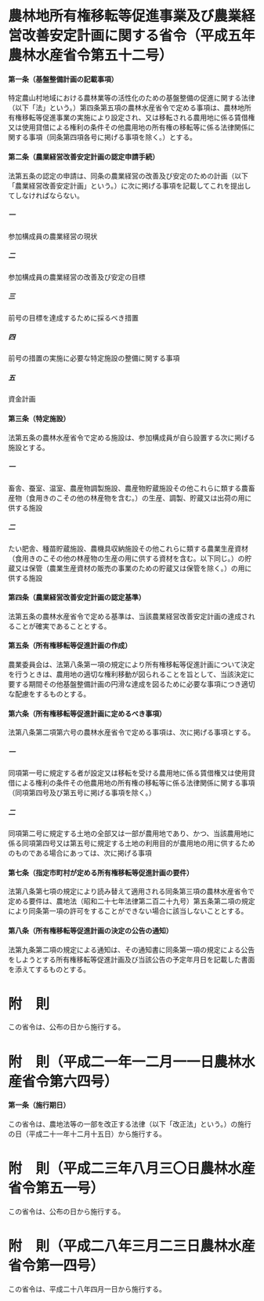 # 農林地所有権移転等促進事業及び農業経営改善安定計画に関する省令（平成五年農林水産省令第五十二号）
#### 第一条（基盤整備計画の記載事項）
特定農山村地域における農林業等の活性化のための基盤整備の促進に関する法律（以下「法」という。）第四条第五項の農林水産省令で定める事項は、農林地所有権移転等促進事業の実施により設定され、又は移転される農用地に係る賃借権又は使用貸借による権利の条件その他農用地の所有権の移転等に係る法律関係に関する事項（同条第四項各号に掲げる事項を除く。）とする。
#### 第二条（農業経営改善安定計画の認定申請手続）
法第五条の認定の申請は、同条の農業経営の改善及び安定のための計画（以下「農業経営改善安定計画」という。）に次に掲げる事項を記載してこれを提出してしなければならない。
##### 一
参加構成員の農業経営の現状
##### 二
参加構成員の農業経営の改善及び安定の目標
##### 三
前号の目標を達成するために採るべき措置
##### 四
前号の措置の実施に必要な特定施設の整備に関する事項
##### 五
資金計画
#### 第三条（特定施設）
法第五条の農林水産省令で定める施設は、参加構成員が自ら設置する次に掲げる施設とする。
##### 一
畜舎、蚕室、温室、農産物調製施設、農産物貯蔵施設その他これらに類する農畜産物（食用きのこその他の林産物を含む。）の生産、調製、貯蔵又は出荷の用に供する施設
##### 二
たい肥舎、種苗貯蔵施設、農機具収納施設その他これらに類する農業生産資材（食用きのこその他の林産物の生産の用に供する資材を含む。以下同じ。）の貯蔵又は保管（農業生産資材の販売の事業のための貯蔵又は保管を除く。）の用に供する施設
#### 第四条（農業経営改善安定計画の認定基準）
法第五条の農林水産省令で定める基準は、当該農業経営改善安定計画の達成されることが確実であることとする。
#### 第五条（所有権移転等促進計画の作成）
農業委員会は、法第八条第一項の規定により所有権移転等促進計画について決定を行うときは、農用地の適切な権利移動が図られることを旨として、当該決定に要する期間その他基盤整備計画の円滑な達成を図るために必要な事項につき適切な配慮をするものとする。
#### 第六条（所有権移転等促進計画に定めるべき事項）
法第八条第二項第六号の農林水産省令で定める事項は、次に掲げる事項とする。
##### 一
同項第一号に規定する者が設定又は移転を受ける農用地に係る賃借権又は使用貸借による権利の条件その他農用地の所有権の移転等に係る法律関係に関する事項（同項第四号及び第五号に掲げる事項を除く。）
##### 二
同項第二号に規定する土地の全部又は一部が農用地であり、かつ、当該農用地に係る同項第四号又は第五号に規定する土地の利用目的が農用地の用に供するためのものである場合にあっては、次に掲げる事項
#### 第七条（指定市町村が定める所有権移転等促進計画の要件）
法第八条第七項の規定により読み替えて適用される同条第三項の農林水産省令で定める要件は、農地法（昭和二十七年法律第二百二十九号）第五条第二項の規定により同条第一項の許可をすることができない場合に該当しないこととする。
#### 第八条（所有権移転等促進計画の決定の公告の通知）
法第九条第二項の規定による通知は、その通知書に同条第一項の規定による公告をしようとする所有権移転等促進計画及び当該公告の予定年月日を記載した書面を添えてするものとする。
# 附　則
この省令は、公布の日から施行する。
# 附　則（平成二一年一二月一一日農林水産省令第六四号）
#### 第一条（施行期日）
この省令は、農地法等の一部を改正する法律（以下「改正法」という。）の施行の日（平成二十一年十二月十五日）から施行する。
# 附　則（平成二三年八月三〇日農林水産省令第五一号）
この省令は、公布の日から施行する。
# 附　則（平成二八年三月二三日農林水産省令第一四号）
この省令は、平成二十八年四月一日から施行する。
